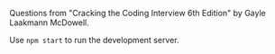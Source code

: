 Questions from "Cracking the Coding Interview 6th Edition" by Gayle Laakmann McDowell.

Use `npm start` to run the development server.